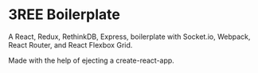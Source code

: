 # 3REE Boilerplate

A React, Redux, RethinkDB, Express, boilerplate with Socket.io, Webpack, React Router, and React Flexbox Grid.

Made with the help of ejecting a create-react-app.